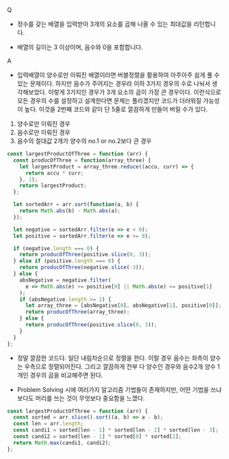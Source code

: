 Q
 - 정수를 갖는 배열을 입력받아 3개의 요소를 곱해 나올 수 있는 최대값을 리턴합니다.

 - 배열의 길이는 3 이상이며, 음수와 0을 포함합니다.


A
 - 입력배열이 양수로만 이뤄진 배열이라면 버블정렬을 활용하여 아주아주 쉽게 풀 수 있는 문제이다. 하지만 음수가 주어지는 경우라 이하 3가지 경우의 수로 나눠서 생각해보았다. 이렇게 3가지인 경우가 3개 요소의 곱이 가장 큰 경우이다. 이런식으로 모든 경우의 수를 설정하고 설계한다면 문제는 풀리겠지만 코드가 더러워질 가능성이 높다. 이것을 2번째 코드와 같이 단 5줄로 깔끔하게 만들어 버릴 수가 있다.

1. 양수로만 이뤄진 경우
2. 음수로만 이뤄진 경우
3. 음수의 절대값 2개가 양수의 no.1 or no.2보다 큰 경우

```js
const largestProductOfThree = function (arr) {
  const producOfThree = function(array_three) {
    let largestProduct = array_three.reduce((accu, curr) => {
      return accu * curr;
    }, 1);
    return largestProduct;
  };

  let sortedArr = arr.sort(function(a, b) {
    return Math.abs(b) - Math.abs(a);
  });

  let negative = sortedArr.filter(e => e < 0);
  let positive = sortedArr.filter(e => e >= 0);

  if (negative.length === 0) {
    return producOfThree(positive.slice(0, 3));
  } else if (positive.length === 0) {
    return producOfThree(negative.slice(-3));
  } else {
    absNegative = negative.filter(
      e => Math.abs(e) >= positive[0] || Math.abs(e) >= positive[1]
    );
    if (absNegative.length >= 2) {
      let array_three = [absNegative[0], absNegative[1], positive[0]];
      return producOfThree(array_three);
    } else {
      return producOfThree(positive.slice(0, 3));
    }
  }
};
```

 - 정말 깔끔한 코드다. 일단 내림차순으로 정렬을 한다. 이럴 경우 음수는 좌측이 양수는 우측으로 정렬되어진다. 그리고 깔끔하게 전부 다 양수인 경우와 음수2개 양수 1개인 경우의 곱을 비교해주면 된다. 

 - Problem Solving 시에 여러가지 알고리즘 기법들이 존재하지만, 어떤 기법을 쓰냐보다도 머리를 쓰는 것이 무엇보다 중요함을 느꼈다.

```js
const largestProductOfThree = function (arr) {
  const sorted = arr.slice().sort((a, b) => a - b);
  const len = arr.length;
  const candi1 = sorted[len - 1] * sorted[len - 2] * sorted[len - 3];
  const candi2 = sorted[len - 1] * sorted[0] * sorted[1];
  return Math.max(candi1, candi2);
};
```

